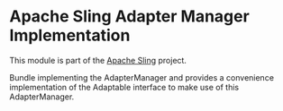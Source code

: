 # Apache Sling Adapter Manager Implementation

This module is part of the [Apache Sling](https://sling.apache.org) project.

Bundle implementing the AdapterManager and provides a convenience
implementation of the Adaptable interface to make use of this
AdapterManager.
